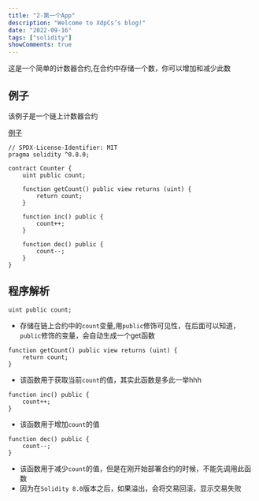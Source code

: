 ```yaml
---
title: "2-第一个App"
description: "Welcome to XdpCs’s blog!"
date: "2022-09-16"
tags: ["solidity"]
showComments: true
---
```


这是一个简单的计数器合约,在合约中存储一个数，你可以增加和减少此数

## 例子

该例子是一个链上计数器合约

[例子](https://github.com/XdpCs/Solidity-Learning/blob/master/contracts/FirstApp/Counter.sol)

```solidity
// SPDX-License-Identifier: MIT
pragma solidity ^0.8.0;

contract Counter {
    uint public count;

    function getCount() public view returns (uint) {
        return count;
    }

    function inc() public {
        count++;
    }

    function dec() public {
        count--;
    }
}
```

## 程序解析

```solidity
uint public count;
```

* 存储在链上合约中的`count`变量,用`public`修饰可见性，在后面可以知道，`public`修饰的变量，会自动生成一个get函数

```solidity
function getCount() public view returns (uint) {
    return count;
}
```

* 该函数用于获取当前`count`的值，其实此函数是多此一举hhh

```solidity
function inc() public {
    count++;
}
```

* 该函数用于增加`count`的值

```solidity
function dec() public {
    count--;
}
```

* 该函数用于减少`count`的值，但是在刚开始部署合约的时候，不能先调用此函数
* 因为在`Solidity 8.0`版本之后，如果溢出，会将交易回滚，显示交易失败